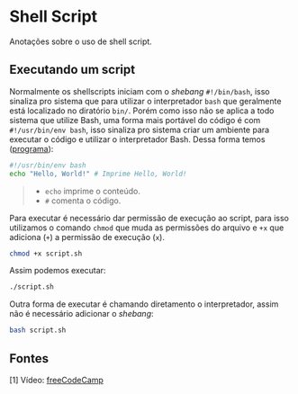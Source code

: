 # Shell Script

Anotações sobre o uso de shell script.

## Executando um script

Normalmente os shellscripts iniciam com o _shebang_ `#!/bin/bash`, isso sinaliza pro sistema que para utilizar o interpretador `bash` que geralmente está localizado no diratório `bin/`. Porém como isso não se aplica a todo sistema que utilize Bash, uma forma mais portável do código é com `#!/usr/bin/env bash`, isso sinaliza pro sistema criar um ambiente para executar o código e utilizar o interpretador Bash. Dessa forma temos ([programa](./Programas/hello-world.sh)):

```bash
#!/usr/bin/env bash
echo "Hello, World!" # Imprime Hello, World! 
```

> - `echo` imprime o conteúdo.
> - `#` comenta o código.

Para executar é necessário dar permissão de execução ao script, para isso utilizamos o comando `chmod` que muda as permissões do arquivo e `+x` que
adiciona (`+`) a permissão de execução (`x`).

```bash
chmod +x script.sh
```

Assim podemos executar:

```bash
./script.sh
```

Outra forma de executar é chamando diretamento o interpretador, assim não é necessário adicionar o _shebang_:

```bash
bash script.sh
```

## Fontes

[1] Vídeo: [freeCodeCamp](https://youtu.be/tK9Oc6AEnR4)

